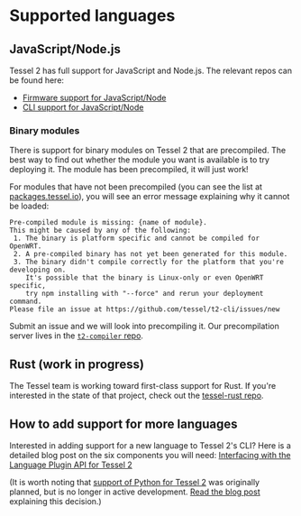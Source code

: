 # Supported languages

## JavaScript/Node.js
Tessel 2 has full support for JavaScript and Node.js. The relevant repos can be found here:

* [Firmware support for JavaScript/Node](https://github.com/tessel/t2-firmware)
* [CLI support for JavaScript/Node](https://github.com/tessel/t2-cli/blob/master/lib/tessel/deployment/javascript.js)

### Binary modules

There is support for binary modules on Tessel 2 that are precompiled. The best way to find out whether the module you want is available is to try deploying it. The module has been precompiled, it will just work!

For modules that have not been precompiled (you can see the list at [packages.tessel.io](packages.tessel.io)), you will see an error message explaining why it cannot be loaded:

```
Pre-compiled module is missing: {name of module}.
This might be caused by any of the following:
 1. The binary is platform specific and cannot be compiled for OpenWRT.
 2. A pre-compiled binary has not yet been generated for this module.
 3. The binary didn't compile correctly for the platform that you're developing on.
    It's possible that the binary is Linux-only or even OpenWRT specific,
    try npm installing with "--force" and rerun your deployment command.
Please file an issue at https://github.com/tessel/t2-cli/issues/new
```

Submit an issue and we will look into precompiling it. Our precompilation server lives in the [`t2-compiler` repo](http://github.com/tessel/t2-compiler).

## Rust (work in progress)
The Tessel team is working toward first-class support for Rust. If you're interested in the state of that project, check out the [tessel-rust repo](https://github.com/tessel/rust-tessel).

## How to add support for more languages
Interested in adding support for a new language to Tessel 2's CLI? Here is a detailed blog post on the six components you will need: [Interfacing with the Language Plugin API for Tessel 2](https://tessel.io/blog/148706216397/interfacing-with-the-language-plugin-api-for)

(It is worth noting that [support of Python for Tessel 2](https://github.com/tcr/tessel-python) was originally planned, but is no longer in active development. [Read the blog post](https://tessel.io/blog/146714850172/ramping-up-rust-backing-away-from-python-johnny) explaining this decision.)

